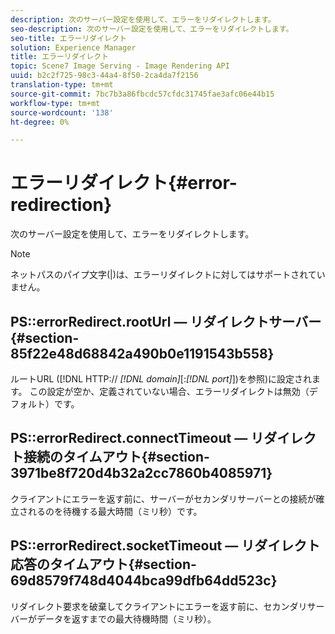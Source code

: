 ```yaml
---
description: 次のサーバー設定を使用して、エラーをリダイレクトします。
seo-description: 次のサーバー設定を使用して、エラーをリダイレクトします。
seo-title: エラーリダイレクト
solution: Experience Manager
title: エラーリダイレクト
topic: Scene7 Image Serving - Image Rendering API
uuid: b2c2f725-98c3-44a4-8f50-2ca4da7f2156
translation-type: tm+mt
source-git-commit: 7bc7b3a86fbcdc57cfdc31745fae3afc06e44b15
workflow-type: tm+mt
source-wordcount: '138'
ht-degree: 0%

---
```



# エラーリダイレクト{#error-redirection}

次のサーバー設定を使用して、エラーをリダイレクトします。

>[!NOTE]
>
>ネットパスのパイプ文字(|)は、エラーリダイレクトに対してはサポートされていません。

## PS::errorRedirect.rootUrl — リダイレクトサーバー{#section-85f22e48d68842a490b0e1191543b558}

ルートURL ([!DNL HTTP:// *[!DNL domain]*[:*[!DNL port]*])を参照)に設定されます。 この設定が空か、定義されていない場合、エラーリダイレクトは無効（デフォルト）です。

## PS::errorRedirect.connectTimeout — リダイレクト接続のタイムアウト{#section-3971be8f720d4b32a2cc7860b4085971}

クライアントにエラーを返す前に、サーバーがセカンダリサーバーとの接続が確立されるのを待機する最大時間（ミリ秒）です。

## PS::errorRedirect.socketTimeout — リダイレクト応答のタイムアウト{#section-69d8579f748d4044bca99dfb64dd523c}

リダイレクト要求を破棄してクライアントにエラーを返す前に、セカンダリサーバーがデータを返すまでの最大待機時間（ミリ秒）。
